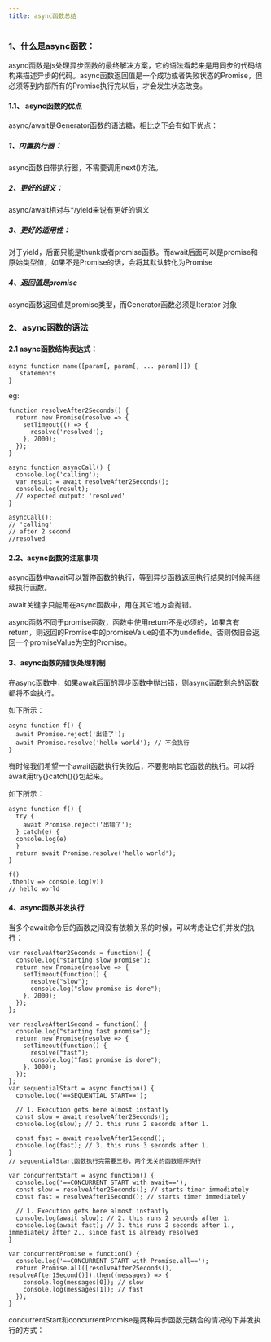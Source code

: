 ```yaml
---
title: async函数总结
---
```

### 1、什么是async函数：

async函数是js处理异步函数的最终解决方案，它的语法看起来是用同步的代码结构来描述异步的代码。async函数返回值是一个成功或者失败状态的Promise，但必须等到内部所有的Promise执行完以后，才会发生状态改变。

#### 1.1、 async函数的优点
async/await是Generator函数的语法糖，相比之下会有如下优点：

##### 1、内置执行器：

async函数自带执行器，不需要调用next()方法。

##### 2、更好的语义：

async/await相对与*/yield来说有更好的语义

##### 3、更好的适用性：
对于yield，后面只能是thunk或者promise函数。而await后面可以是promise和原始类型值，如果不是Promise的话，会将其默认转化为Promise

##### 4、返回值是promise
async函数返回值是promise类型，而Generator函数必须是Iterator 对象


### 2、async函数的语法
#### 2.1 async函数结构表达式：

```
async function name([param[, param[, ... param]]]) {
   statements
}
```
eg:

```
function resolveAfter2Seconds() {
  return new Promise(resolve => {
    setTimeout(() => {
      resolve('resolved');
    }, 2000);
  });
}

async function asyncCall() {
  console.log('calling');
  var result = await resolveAfter2Seconds();
  console.log(result);
  // expected output: 'resolved'
}

asyncCall();
// 'calling'
// after 2 second
//resolved 
```
#### 2.2、async函数的注意事项
async函数中await可以暂停函数的执行，等到异步函数返回执行结果的时候再继续执行函数。

await关键字只能用在async函数中，用在其它地方会抛错。

async函数不同于promise函数，函数中使用return不是必须的，如果含有return，则返回的Promise中的promiseValue的值不为undefide。否则依旧会返回一个promiseValue为空的Promise。

#### 3、async函数的错误处理机制

在async函数中，如果await后面的异步函数中抛出错，则async函数剩余的函数都将不会执行。

如下所示：
```
async function f() {
  await Promise.reject('出错了');
  await Promise.resolve('hello world'); // 不会执行
}
```
有时候我们希望一个await函数执行失败后，不要影响其它函数的执行。可以将await用try{}catch(){}包起来。

如下所示：
```
async function f() {
  try {
    await Promise.reject('出错了');
  } catch(e) {
  console.log(e)
  }
  return await Promise.resolve('hello world');
}

f()
.then(v => console.log(v))
// hello world

```
#### 4、async函数并发执行
当多个await命令后的函数之间没有依赖关系的时候，可以考虑让它们并发的执行：

```
var resolveAfter2Seconds = function() {
  console.log("starting slow promise");
  return new Promise(resolve => {
    setTimeout(function() {
      resolve("slow");
      console.log("slow promise is done");
    }, 2000);
  });
};

var resolveAfter1Second = function() {
  console.log("starting fast promise");
  return new Promise(resolve => {
    setTimeout(function() {
      resolve("fast");
      console.log("fast promise is done");
    }, 1000);
  });
};
var sequentialStart = async function() {
  console.log('==SEQUENTIAL START==');

  // 1. Execution gets here almost instantly
  const slow = await resolveAfter2Seconds();
  console.log(slow); // 2. this runs 2 seconds after 1.

  const fast = await resolveAfter1Second();
  console.log(fast); // 3. this runs 3 seconds after 1.
}
// sequentialStart函数执行完需要三秒，两个无关的函数顺序执行

var concurrentStart = async function() {
  console.log('==CONCURRENT START with await==');
  const slow = resolveAfter2Seconds(); // starts timer immediately
  const fast = resolveAfter1Second(); // starts timer immediately

  // 1. Execution gets here almost instantly
  console.log(await slow); // 2. this runs 2 seconds after 1.
  console.log(await fast); // 3. this runs 2 seconds after 1., immediately after 2., since fast is already resolved
}

var concurrentPromise = function() {
  console.log('==CONCURRENT START with Promise.all==');
  return Promise.all([resolveAfter2Seconds(), resolveAfter1Second()]).then((messages) => {
    console.log(messages[0]); // slow
    console.log(messages[1]); // fast
  });
}
```
concurrentStart和concurrentPromise是两种异步函数无耦合的情况的下并发执行的方式：




